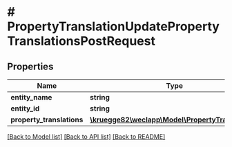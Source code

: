 # # PropertyTranslationUpdatePropertyTranslationsPostRequest

## Properties

Name | Type | Description | Notes
------------ | ------------- | ------------- | -------------
**entity_name** | **string** |  |
**entity_id** | **string** |  |
**property_translations** | [**\kruegge82\weclapp\Model\PropertyTranslation[]**](PropertyTranslation.md) |  |

[[Back to Model list]](../../README.md#models) [[Back to API list]](../../README.md#endpoints) [[Back to README]](../../README.md)
